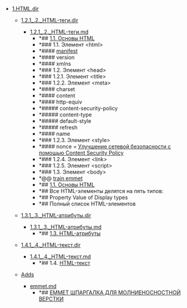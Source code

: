 - <a href = "F:\Node_projects\Node_Way\NBase\_Md\_Index\_HtmlCss\Containers\Intro_to_this\html5book.ru\1.HTML.dir\cat.1.HTML.dir\dir.1.HTML.dir.md">1.HTML.dir</a>
    - <a href = "F:\Node_projects\Node_Way\NBase\_Md\_Index\_HtmlCss\Containers\Intro_to_this\html5book.ru\1.HTML.dir\1.2.1_.2._HTML-теги.dir\cat.1.2.1_.2._HTML-теги.dir\dir.1.2.1_.2._HTML-теги.dir.md">1.2.1_.2._HTML-теги.dir</a>
        - <a href = "F:\Node_projects\Node_Way\NBase\_Md\_Index\_HtmlCss\Containers\Intro_to_this\html5book.ru\1.HTML.dir\1.2.1_.2._HTML-теги.dir\1.2.1_.2._HTML-теги.md">1.2.1_.2._HTML-теги.md</a>
            - *## [1.1. Основы HTML](https://html5book.ru/osnovy-html/#part4)
            - *### 1.1. Элемент \<html>
            - *#### [manifest](https://developer.mozilla.org/ru/docs/Web/HTML/%D0%98%D1%81%D0%BF%D0%BE%D0%BB%D1%8C%D0%B7%D0%BE%D0%B2%D0%B0%D0%BD%D0%B8%D0%B5_%D0%BA%D1%8D%D1%88%D0%B8%D1%80%D0%BE%D0%B2%D0%B0%D0%BD%D0%B8%D1%8F_%D0%BF%D1%80%D0%B8%D0%BB%D0%BE%D0%B6%D0%B5%D0%BD%D0%B8%D0%B9)
            - *#### version
            - *#### xmlns
            - *### 1.2. Элемент \<head>
            - *### 1.2.1. Элемент \<title>
            - *### 1.2.2. Элемент \<meta>
            - *#### charset
            - *#### content
            - *#### http-equiv
            - *##### content-security-policy
            - *##### content-type
            - *##### default-style
            - *##### refresh
            - *#### name
            - *### 1.2.3. Элемент \<style>
            - *#### nonce = [Улучшение сетевой безопасности с помощью Content Security Policy ](https://habr.com/ru/company/nix/blog/271575/)
            - *### 1.2.4. Элемент \<link>
            - *### 1.2.5. Элемент \<script>
            - *### 1.3. Элемент \<body>
            - *@@  [train emmet](https://dwstroy.ru/stail/plaginy-rasshireniya/emmet-shpargalka/)
            - *## [1.1. Основы HTML](https://html5book.ru/osnovy-html/#part4)
            - *## Все HTML-элементы делятся на пять типов:
            - *## Property Value of Display types
            - *## Полный список HTML-элементов
    
    - <a href = "F:\Node_projects\Node_Way\NBase\_Md\_Index\_HtmlCss\Containers\Intro_to_this\html5book.ru\1.HTML.dir\1.3.1_.3._HTML-атрибуты.dir\cat.1.3.1_.3._HTML-атрибуты.dir\dir.1.3.1_.3._HTML-атрибуты.dir.md">1.3.1_.3._HTML-атрибуты.dir</a>
        - <a href = "F:\Node_projects\Node_Way\NBase\_Md\_Index\_HtmlCss\Containers\Intro_to_this\html5book.ru\1.HTML.dir\1.3.1_.3._HTML-атрибуты.dir\1.3.1_.3._HTML-атрибуты.md">1.3.1_.3._HTML-атрибуты.md</a>
            - *## [1.3. HTML-атрибуты](https://html5book.ru/html-attributes/)
    
    - <a href = "F:\Node_projects\Node_Way\NBase\_Md\_Index\_HtmlCss\Containers\Intro_to_this\html5book.ru\1.HTML.dir\1.4.1_.4._HTML-текст.dir\cat.1.4.1_.4._HTML-текст.dir\dir.1.4.1_.4._HTML-текст.dir.md">1.4.1_.4._HTML-текст.dir</a>
        - <a href = "F:\Node_projects\Node_Way\NBase\_Md\_Index\_HtmlCss\Containers\Intro_to_this\html5book.ru\1.HTML.dir\1.4.1_.4._HTML-текст.dir\1.4.1_.4._HTML-текст.md">1.4.1_.4._HTML-текст.md</a>
            - *## 1.4. [HTML-текст](https://html5book.ru/html-text/)
    
    - <a href = "F:\Node_projects\Node_Way\NBase\_Md\_Index\_HtmlCss\Containers\Intro_to_this\html5book.ru\1.HTML.dir\Adds\cat.Adds\dir.Adds.md">Adds</a>
        - <a href = "F:\Node_projects\Node_Way\NBase\_Md\_Index\_HtmlCss\Containers\Intro_to_this\html5book.ru\1.HTML.dir\Adds\emmet.md">emmet.md</a>
            - *## [EMMET ШПАРГАЛКА ДЛЯ МОЛНИЕНОСНОСТНОЙ ВЕРСТКИ](https://dwstroy.ru/stail/plaginy-rasshireniya/emmet-shpargalka/)
    
